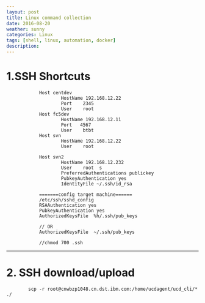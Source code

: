 ```yaml
---
layout: post
title: Linux command collection
date: 2016-08-20
weather: sunny
categories: Linux
tags: [shell, linux, automation, docker]
description: 
---
```


# 1.SSH Shortcuts

				Host centdev  
				        HostName 192.168.12.22  
				        Port    2345  
				        User    root  
				Host fc5dev  
				        HostName 192.168.12.11  
				        Port   4567  
				        User    btbt  
				Host svn  
				        HostName 192.168.12.22
				        User    root  

				Host svn2  
				        HostName 192.168.12.232  
				        User    root  s
				        PreferredAuthentications publickey  
				        PubkeyAuthentication yes  
				        IdentityFile ~/.ssh/id_rsa

				=======config target machine======
				/etc/ssh/sshd_config
				RSAAuthentication yes
				PubkeyAuthentication yes
				AuthorizedKeysFile	%h/.ssh/pub_keys

				// OR
				AuthorizedKeysFile	~/.ssh/pub_keys

				//chmod 700 .ssh 

---

# 2. SSH download/upload

			scp -r root@cnwbzp1048.cn.dst.ibm.com:/home/ucdagent/ucd_cli/* ./


